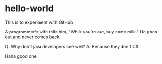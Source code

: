 # hello-world
This is to experiment with GitHub

A programmer's wife tells him, "While you're out, buy some milk." He goes out and never comes back. 

Q: Why don't java developers see well?
A: Because they don't C#!

Haha good one
